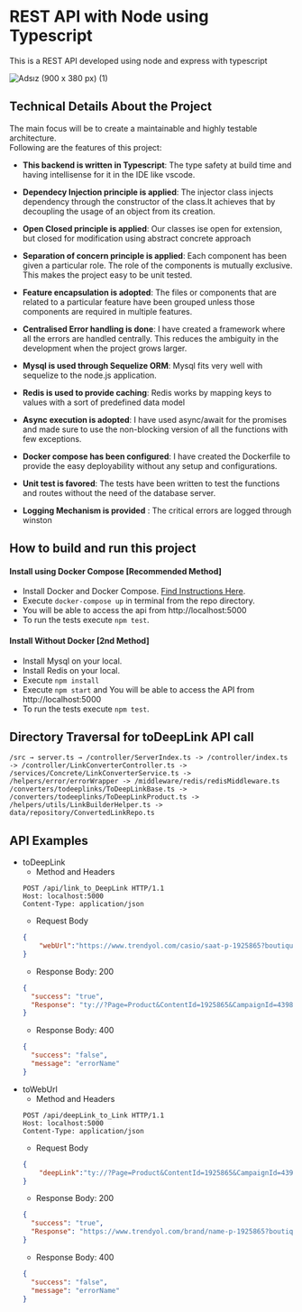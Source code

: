 # REST API with Node using Typescript

This is a REST API developed using node and express with typescript

![Adsız (900 x 380 px) (1)](https://user-images.githubusercontent.com/96056425/147448581-a2530bd0-087f-465e-a296-eccb154188a8.png)

## Technical Details About the Project

The main focus will be to create a maintainable and highly testable architecture.
<br>
Following are the features of this project:

* **This backend is written in Typescript**: The type safety at build time and having intellisense for it in the IDE like vscode.

* **Dependecy Injection principle is applied**: The injector class injects dependency through the constructor of the class.It achieves that by decoupling the usage of an object from its creation.

* **Open Closed principle is applied**: Our classes ise open for extension, but closed for modification using abstract concrete approach

* **Separation of concern principle is applied**: Each component has been given a particular role. The role of the components is mutually exclusive. This makes the project easy to be unit tested.

* **Feature encapsulation is adopted**: The files or components that are related to a particular feature have been grouped unless those components are required in multiple features.

* **Centralised Error handling is done**: I have created a framework where all the errors are handled centrally. This reduces the ambiguity in the development when the project grows larger.

* **Mysql is used through Sequelize ORM**: Mysql fits very well with sequelize to the node.js application. 

* **Redis is used to provide caching**: Redis works by mapping keys to values with a sort of predefined data model

* **Async execution is adopted**: I have used async/await for the promises and made sure to use the non-blocking version of all the functions with few exceptions.

* **Docker compose has been configured**: I have created the Dockerfile to provide the easy deployability without any setup and configurations.

* **Unit test is favored**: The tests have been written to test the functions and routes without the need of the database server.

* **Logging Mechanism is provided** : The critical errors are logged through winston

## How to build and run this project
#### Install using Docker Compose [**Recommended Method**] 
  * Install Docker and Docker Compose. [Find Instructions Here](https://docs.docker.com/install/).
  * Execute `docker-compose up` in terminal from the repo directory.
  * You will be able to access the api from http://localhost:5000
  * To run the tests execute `npm test`.
#### Install Without Docker [**2nd Method**]
  * Install Mysql on your local.
  * Install Redis on your local.
  * Execute `npm install`
  * Execute `npm start` and You will be able to access the API from http://localhost:5000
  * To run the tests execute `npm test`.

 ## Directory Traversal for toDeepLink API call
 `/src → server.ts → /controller/ServerIndex.ts -> /controller/index.ts -> /controller/LinkConverterController.ts -> /services/Concrete/LinkConverterService.ts -> /helpers/error/errorWrapper -> /middleware/redis/redisMiddleware.ts /converters/todeeplinks/ToDeepLinkBase.ts -> /converters/todeeplinks/ToDeepLinkProduct.ts -> /helpers/utils/LinkBuilderHelper.ts -> data/repository/ConvertedLinkRepo.ts `
 

 ## API Examples
* toDeepLink
    * Method and Headers
    ```
    POST /api/link_to_DeepLink HTTP/1.1
    Host: localhost:5000
    Content-Type: application/json
    ```
    * Request Body
    ```json
    {
        "webUrl":"https://www.trendyol.com/casio/saat-p-1925865?boutiqueId=439892&merchantId=105064"
    }
    ```
    * Response Body: 200
    ```json
    {
      "success": "true",
      "Response": "ty://?Page=Product&ContentId=1925865&CampaignId=439892&MerchantId=105064"
    }
    ```
    * Response Body: 400
    ```json
    {
      "success": "false",
      "message": "errorName"
    }
    ```
* toWebUrl
    * Method and Headers
    ```
    POST /api/deepLink_to_Link HTTP/1.1
    Host: localhost:5000
    Content-Type: application/json
    ```
    * Request Body
    ```json
    {
        "deepLink":"ty://?Page=Product&ContentId=1925865&CampaignId=439892&MerchantId=105064"
    }
    ```
    * Response Body: 200
    ```json
    {
      "success": "true",
      "Response": "https://www.trendyol.com/brand/name-p-1925865?boutiqueId=439892&merchantId=105064"
    }
    ```
    * Response Body: 400
    ```json
    {
      "success": "false",
      "message": "errorName"
    }
    ```

